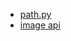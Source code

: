 * [path.py](https://github.com/microsoft/AirSim/blob/master/PythonClient/multirotor/path.py)
* [image api](https://github.com/microsoft/AirSim/blob/master/docs/image_apis.md)